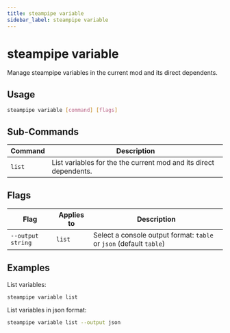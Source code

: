 ```yaml
---
title: steampipe variable
sidebar_label: steampipe variable
---
```


# steampipe variable

Manage steampipe variables in the current mod and its direct dependents.


## Usage
```bash
steampipe variable [command] [flags]
```

## Sub-Commands

| Command | Description
|-|-
| `list` | List variables for the the current mod and its direct dependents.

## Flags

| Flag | Applies to | Description
|-|-|-
| `--output string` | `list` |  Select a console output format: `table` or `json` (default `table`)

## Examples

List variables:

```bash
steampipe variable list
```


List variables in json format:

```bash
steampipe variable list --output json
```